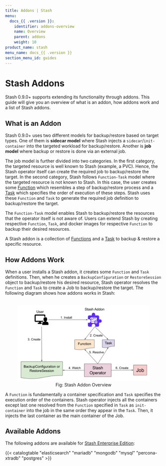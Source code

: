 ```yaml
---
title: Addons | Stash
menu:
  docs_{{ .version }}:
    identifier: addons-overview
    name: Overview
    parent: addons
    weight: 10
product_name: stash
menu_name: docs_{{ .version }}
section_menu_id: guides
---
```


# Stash Addons

Stash 0.9.0+ supports extending its functionality through addons. This guide will give you an overview of what is an addon, how addons work and a list of Stash addons.

## What is an Addon

Stash 0.9.0+ uses two different models for backup/restore based on target types. One of them is **sidecar model** where Stash injects a `sidecar`/`init-container` into the targeted workload for backup/restore. Another is **job model** where backup or restore is done via an external job.

The job model is further divided into two categories. In the first category, the targeted resource is well known to Stash (example, a PVC). Hence, the Stash operator itself can create the required job to backup/restore the target. In the second category, Stash follows `Function-Task` model where the targeted resource is not known to Stash. In this case, the user creates some [Function](/docs/concepts/crds/function.md) which resembles a step of backup/restore process and a [Task](/docs/concepts/crds/task.md) which specifies the order of execution of these steps. Stash uses these `Function` and `Task` to generate the required job definition to backup/restore the target.

The `Function-Task` model enables Stash to backup/restore the resources that the operator itself is not aware of. Users can extend Stash by creating respective `Function`, `Task`, and docker images for respective `Function` to backup their desired resources.

A Stash addon is a collection of [Functions](/docs/concepts/crds/function.md) and a [Task](/docs/concepts/crds/task.md) to backup & restore a specific resource.

## How Addons Work

When a user installs a Stash addon, it creates some `Function` and `Task` definitions. Then, when he creates a `BackupConfiguration` or `RestoreSession` object to backup/restore his desired resource, Stash operator resolves the `Function` and `Task` to create a Job to backup/restore the target. The following diagram shows how addons works in Stash:

<figure align="center">
  <img alt="Stash Addon Overview" src="images/addon_overview.svg">
  <figcaption align="center">Fig: Stash Addon Overview</figcaption>
</figure>

A `Function` is fundamentally a container specification and `Task` specifies the execution order of the containers. Stash operator injects all the containers except last one resolved from the `Function` specified in `Task` as `init-container` into the job in the same order they appear in the `Task`. Then, it injects the last container as the main container of the Job.

## Available Addons

The following addons are available for [Stash Enterprise Edition](/docs/setup/install/enterprise.md):

{{< catalogtable "elasticsearch" "mariadb" "mongodb" "mysql" "percona-xtradb" "postgres" >}}
